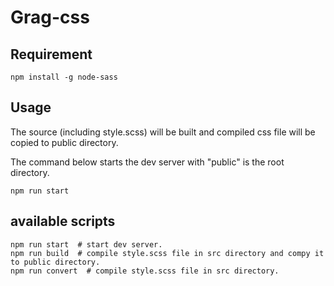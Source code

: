# Grag-css

## Requirement
```
npm install -g node-sass
```

## Usage
The source (including style.scss) will be built and compiled css file will be copied to public directory.

The command below starts the dev server with "public" is the root directory.
```
npm run start
```

## available scripts
```
npm run start  # start dev server.
npm run build  # compile style.scss file in src directory and compy it to public directory.
npm run convert  # compile style.scss file in src directory.
```
